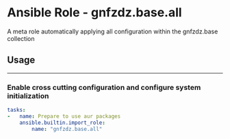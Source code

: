 # Ansible Role - gnfzdz.base.all

A meta role automatically applying all configuration within the gnfzdz.base collection

## Usage
-------

### Enable cross cutting configuration and configure system initialization

```yaml
tasks:
-   name: Prepare to use aur packages
    ansible.builtin.import_role:
        name: "gnfzdz.base.all"

```
